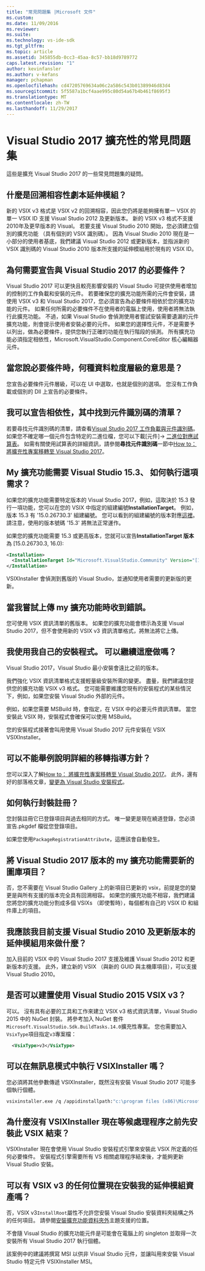 ```yaml
---
title: "常見問題集 |Microsoft 文件"
ms.custom: 
ms.date: 11/09/2016
ms.reviewer: 
ms.suite: 
ms.technology: vs-ide-sdk
ms.tgt_pltfrm: 
ms.topic: article
ms.assetid: 345855db-0cc3-45aa-8c57-bb18d9789772
caps.latest.revision: "1"
author: kevinfansler
ms.author: v-kefans
manager: pchapman
ms.openlocfilehash: cd47205769634a06c2a586c543b01389946d83d4
ms.sourcegitcommit: 5f5587a1bcf4aae995c80d54a67b4b461f8695f3
ms.translationtype: MT
ms.contentlocale: zh-TW
ms.lasthandoff: 11/29/2017
---
```

# <a name="faq-for-visual-studio-2017-extensibility"></a>Visual Studio 2017 擴充性的常見問題集

這些是擴充 Visual Studio 2017 的一些常見問題集的疑問。

## <a name="what-is-the-backwards-compatibility-story-for-extensions"></a>什麼是回溯相容性劇本延伸模組？

新的 VSIX v3 格式是 VSIX v2 的回溯相容，因此您仍將是能夠擁有單一 VSIX 的單一 VSIX ID 支援 Visual Studio 2012 及更新版本。 新的 VSIX v3 格式不支援 2010年及更早版本的 Visual。 若要支援 Visual Studio 2010 開始，您必須建立個別的擴充功能 （具有個別的 VSIX 識別碼）。 因為 Visual Studio 2010 現在是一小部分的使用者基底，我們建議 Visual Studio 2012 或更新版本，並指派新的 VSIX 識別碼的 Visual Studio 2010 版本所支援的延伸模組用於現有的 VSIX ID。

## <a name="why-do-i-need-to-declare-prerequisites-with-visual-studio-2017"></a>為何需要宣告與 Visual Studio 2017 的必要條件？

Visual Studio 2017 可以更快且較亮影響安裝的 Visual Studio 可提供使用者增加的控制的工作負載和安裝的元件。 若要確保您的擴充功能所需的元件會安裝，請使用 VSIX v3 和 Visual Studio 2017，您必須宣告為必要條件相依於您的擴充功能的元件。 如果任何所需的必要條件不在使用者的電腦上使用，使用者將無法執行此擴充功能。 不過，如果 Visual Studio 會偵測使用者嘗試安裝需要遺漏的元件擴充功能，則會提示使用者安裝必要的元件。 如果您的選擇性元件，不是需要予以列出，做為必要條件，提供您執行正確的功能在執行階段的偵測。 所有擴充功能必須指定相依性，Microsoft.VisualStudio.Component.CoreEditor 核心編輯器元件。

## <a name="when-you-say-prerequisite-what-level-of-granularity-do-you-mean"></a>當您說必要條件時，何種資料粒度層級的意思是？

您宣告必要條件元件層級，可以在 UI 中選取，也就是個別的選項。 您沒有工作負載或個別的 Dll 上宣告的必要條件。

## <a name="where-do-i-find-a-list-of-component-ids-so-i-can-declare-dependencies"></a>我可以宣告相依性，其中找到元件識別碼的清單？

若要尋找元件識別碼的清單，請查看[Visual Studio 2017 工作負載與元件識別碼](https://aka.ms/vs2017componentIDs)。 如果您不確定哪一個元件包含特定的二進位檔，您可以下載[元件]-> [二進位對應試算表](https://aka.ms/vs2017componentid-binaries)。 如需有關使用試算表的詳細資訊，請參閱**尋找元件識別碼**一節中[How to： 將擴充性專案移轉至 Visual Studio 2017](how-to-migrate-extensibility-projects-to-visual-studio-2017.md)。

## <a name="my-extension-requires-visual-studio-153-how-do-i-enforce-that-requirement"></a>My 擴充功能需要 Visual Studio 15.3、 如何執行這項需求？

如果您的擴充功能需要特定版本的 Visual Studio 2017，例如，這取決於 15.3 發行一項功能，您可以在您的 VSIX 中指定的組建編號**InstallationTarget**。 例如，版本 15.3 有 '15.0.26730.3' 組建編號。 您可以看到的組建編號的版本對應[這裡](../install/visual-studio-build-numbers-and-release-dates.md)。 請注意，使用的版本號碼 '15.3' 將無法正常運作。

如果您的擴充功能需要 15.3 或更高版本，您就可以宣告**InstallationTarget 版本**為 [15.0.26730.3, 16.0):

```xml
<Installation>
  <InstallationTarget Id="Microsoft.VisualStudio.Community" Version="[15.0.26730.3, 16.0)" />
</Installation>
```

VSIXInstaller 會偵測到舊版的 Visual Studio，並通知使用者需要的更新版的更新。

## <a name="i-keep-getting-an-error-when-i-try-to-upload-my-extension"></a>當我嘗試上傳 my 擴充功能時收到錯誤。

您可使用 VSIX 資訊清單的舊版本。 如果您的擴充功能會標示為支援 Visual Studio 2017，但不會使用新的 VSIX v3 資訊清單格式，將無法將它上傳。

## <a name="i-use-my-own-installer-can-i-continue-to-do-that"></a>我使用我自己的安裝程式。 可以繼續這麼做嗎？

Visual Studio 2017，Visual Studio 最小安裝會遠比之前的版本。

我們強化 VSIX 資訊清單格式支援輕量級安裝所需的變更。 盡量，我們建議您提供您的擴充功能 VSIX v3 格式。 您可能需要維護您現有的安裝程式的某些情況下，例如，如果您安裝 Visual Studio 外部的元件。

例如，如果您需要 MSBuild 時，會指定，在 VSIX 中的必要元件資訊清單。 當您安裝此 VSIX 時，安裝程式會確保可以使用 MSBuild。

您的安裝程式接著會叫用使用 Visual Studio 2017 元件安裝在 VSIX VSIXInstaller。

## <a name="can-you-give-me-more-migration-guidance"></a>可以不能舉例說明詳細的移轉指導方針？

您可以深入了解[How to： 將擴充性專案移轉至 Visual Studio 2017](how-to-migrate-extensibility-projects-to-visual-studio-2017.md)。 此外，還有好的部落格文章，[變更為 Visual Studio 安裝程式](https://blogs.msdn.microsoft.com/heaths/2016/09/15/changes-to-visual-studio-15-setup)。

## <a name="how-do-i-do-package-registration"></a>如何執行封裝註冊？

您封裝註冊它已登錄項目與過去相同的方式。 唯一變更是現在繞道登錄，您必須宣告.pkgdef 檔從您登錄項目。

如果您使用`PackageRegistrationAttribute`，這應該會自動發生。

## <a name="will-i-need-a-new-gallery-entry-for-the-visual-studio-2017-version-of-my-extension"></a>將 Visual Studio 2017 版本的 my 擴充功能需要新的圖庫項目？

否，您不需要在 Visual Studio Gallery 上的新項目已更新的 vsix，前提是您的變更是與所有支援的版本完全具有回溯相容。 如果您的擴充功能不相容，我們建議您將您的擴充功能分割成多個 VSIXs （即使暫時），每個都有自己的 VSIX ID 和組件庫上的項目。

## <a name="what-should-i-do-with-my-extension-that-currently-supports-visual-studio-2010-and-later"></a>我應該我目前支援 Visual Studio 2010 及更新版本的延伸模組用來做什麼？

加入目前的 VSIX 中的 Visual Studio 2017 支援及維護 Visual Studio 2012 和更新版本的支援。 此外，建立新的 VSIX （與新的 GUID 與主機庫項目），可以支援 Visual Studio 2010。

## <a name="can-i-build-a-vsix-v3-with-visual-studio-2015"></a>是否可以建置使用 Visual Studio 2015 VSIX v3？

可以。 沒有具有必要的工具和工作來建立 VSIX v3 格式資訊清單，Visual Studio 2015 中的 NuGet 封裝。 將參考加入 NuGet 套件`Microsoft.VisualStudio.Sdk.BuildTasks.14.0`擴充性專案。 您也需要加入`VsixType`項目指定`v3`專案檔：

```xml
  <VsixType>v3</VsixType>
```

## <a name="can-i-run-the-vsixinstaller-in-quiet-mode"></a>可以在無訊息模式中執行 VSIXInstaller 嗎？

您必須將其他參數傳遞 VSIXInstaller，既然沒有安裝 Visual Studio 2017 可能多個執行個體。

```bash
vsixinstaller.exe /q /appidinstallpath:"c:\program files (x86)\Microsoft Visual Studio\2017\Enterprise\Common7\IDE\devenv.exe" /appidname:"Visual Studio" /logFile:<path to log file> /skuName:Enterprise /skuVersion:15.0.25810.0 "KendoUI.Mvc.VSPackage.vsix"
```

## <a name="why-does-the-vsixinstaller-now-wait-for-processes-to-exit-before-installing-the-vsix"></a>為什麼沒有 VSIXInstaller 現在等候處理程序之前先安裝此 VSIX 結束？

VSIXInstaller 現在會使用 Visual Studio 安裝程式引擎來安裝此 VSIX 所定義的任何必要條件。 安裝程式引擎需要所有 VS 相關處理程序結束後，才能夠更新 Visual Studio 安裝。

## <a name="can-i-now-install-my-extension-assets-to-any-location-with-vsix-v3"></a>可以有 VSIX v3 的任何位置現在安裝我的延伸模組資產嗎？

否，VSIX v3`InstallRoot`屬性不允許您安裝 Visual Studio 安裝資料夾結構之外的任何項目。 請參閱[安裝擴充功能資料夾外](set-install-root.md)主題支援的位置。 

不會隨 Visual Studio 的擴充功能元件是可能會在電腦上的 singleton 並取得一次安裝所有 Visual Studio 2017 執行個體。

該案例中的建議將撰寫 MSI 以供非 Visual Studio 元件，並讓叫用來安裝 Visual Studio 特定元件 VSIXInstaller MSI。
